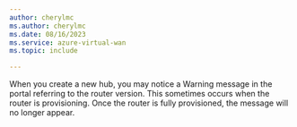 ```yaml
---
author: cherylmc
ms.author: cherylmc
ms.date: 08/16/2023
ms.service: azure-virtual-wan
ms.topic: include

---
```

When you create a new hub, you may notice a Warning message in the portal referring to the router version. This sometimes occurs when the router is provisioning. Once the router is fully provisioned, the message will no longer appear.
